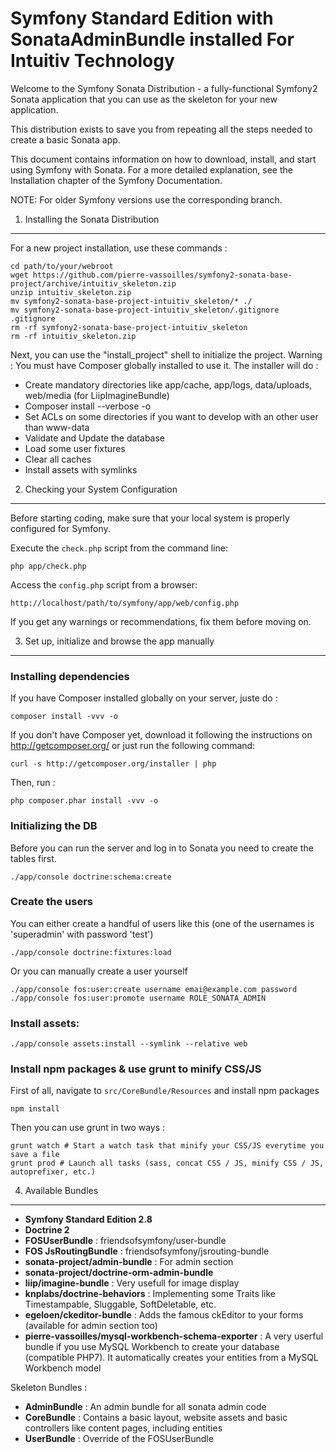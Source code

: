Symfony Standard Edition with SonataAdminBundle installed For Intuitiv Technology
=================================================================================

Welcome to the Symfony Sonata Distribution - a fully-functional Symfony2 Sonata application that you can use as the skeleton for your new application.

This distribution exists to save you from repeating all the steps needed to create a basic Sonata app.

This document contains information on how to download, install, and start using Symfony with Sonata. For a more detailed explanation, see the Installation chapter of the Symfony Documentation.

NOTE: For older Symfony versions use the corresponding branch.

1) Installing the Sonata Distribution
-------------------------------------

For a new project installation, use these commands :

    cd path/to/your/webroot
    wget https://github.com/pierre-vassoilles/symfony2-sonata-base-project/archive/intuitiv_skeleton.zip
    unzip intuitiv_skeleton.zip
    mv symfony2-sonata-base-project-intuitiv_skeleton/* ./
    mv symfony2-sonata-base-project-intuitiv_skeleton/.gitignore .gitignore
    rm -rf symfony2-sonata-base-project-intuitiv_skeleton
    rm -rf intuitiv_skeleton.zip 
    
    
Next, you can use the "install_project" shell to initialize the project.
Warning : You must have Composer globally installed to use it.
The installer will do :

- Create mandatory directories like app/cache, app/logs, data/uploads, web/media (for LiipImagineBundle)
- Composer install --verbose -o
- Set ACLs on some directories if you want to develop with an other user than www-data
- Validate and Update the database
- Load some user fixtures
- Clear all caches
- Install assets with symlinks


2) Checking your System Configuration
-------------------------------------

Before starting coding, make sure that your local system is properly
configured for Symfony.

Execute the `check.php` script from the command line:

    php app/check.php

Access the `config.php` script from a browser:

    http://localhost/path/to/symfony/app/web/config.php

If you get any warnings or recommendations, fix them before moving on.

3) Set up, initialize and browse the app manually
-------------------------------------------------

### Installing dependencies

If you have Composer installed globally on your server, juste do :

    composer install -vvv -o
    
If you don't have Composer yet, download it following the instructions on
http://getcomposer.org/ or just run the following command:

    curl -s http://getcomposer.org/installer | php
    
Then, run :
    
    php composer.phar install -vvv -o

### Initializing the DB

Before you can run the server and log in to Sonata you need to create the
tables first.

    ./app/console doctrine:schema:create

### Create the users

You can either create a handful of users like this (one of the usernames is 
'superadmin' with password 'test')

    ./app/console doctrine:fixtures:load

Or you can manually create a user yourself

    ./app/console fos:user:create username emai@example.com password
    ./app/console fos:user:promote username ROLE_SONATA_ADMIN

### Install assets:

    ./app/console assets:install --symlink --relative web
    
### Install npm packages & use grunt to minify CSS/JS

First of all, navigate to `src/CoreBundle/Resources` and install npm packages

    npm install

Then you can use grunt in two ways :

    grunt watch # Start a watch task that minify your CSS/JS everytime you save a file
    grunt prod # Launch all tasks (sass, concat CSS / JS, minify CSS / JS, autoprefixer, etc.)


4) Available Bundles
-------------------------------------------------

- **Symfony Standard Edition 2.8**
- **Doctrine 2**
- **FOSUserBundle** : friendsofsymfony/user-bundle
- **FOS JsRoutingBundle** : friendsofsymfony/jsrouting-bundle
- **sonata-project/admin-bundle**  : For admin section
- **sonata-project/doctrine-orm-admin-bundle**
- **liip/imagine-bundle** : Very usefull for image display
- **knplabs/doctrine-behaviors** : Implementing some Traits like Timestampable, Sluggable, SoftDeletable, etc.
- **egeloen/ckeditor-bundle** : Adds the famous ckEditor to your forms (available for admin section too)
- **pierre-vassoilles/mysql-workbench-schema-exporter** : A very userful bundle if you use MySQL Workbench to create your database (compatible PHP7). It automatically creates your entities from a MySQL Workbench model

Skeleton Bundles :

- **AdminBundle** : An admin bundle for all sonata admin code
- **CoreBundle** : Contains a basic layout, website assets and basic controllers like content pages, including entities
- **UserBundle** : Override of the FOSUserBundle

